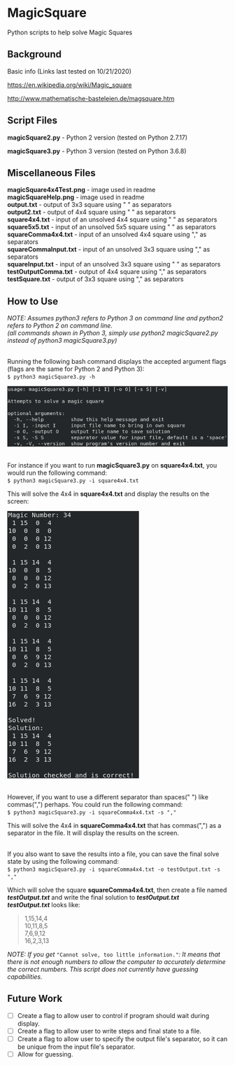 # MagicSquare
Python scripts to help solve Magic Squares

## Background
Basic info (Links last tested on 10/21/2020)

https://en.wikipedia.org/wiki/Magic_square

http://www.mathematische-basteleien.de/magsquare.htm

## Script Files
**magicSquare2.py** - Python 2 version (tested on Python 2.7.17)

**magicSquare3.py** - Python 3 version (tested on Python 3.6.8)

## Miscellaneous Files
**magicSquare4x4Test.png** - image used in readme
<br />**magicSquareHelp.png** - image used in readme
<br />**output.txt** - output of 3x3 square using " " as separators
<br />**output2.txt** - output of 4x4 square using " " as separators
<br />**square4x4.txt** - input of an unsolved 4x4 square using " " as separators
<br />**square5x5.txt** - input of an unsolved 5x5 square using " " as separators
<br />**squareComma4x4.txt** - input of an unsolved 4x4 square using "," as separators
<br />**squareCommaInput.txt** - input of an unsolved 3x3 square using "," as separators
<br />**squareInput.txt** - input of an unsolved 3x3 square using " " as separators
<br />**testOutputComma.txt** - output of 4x4 square using "," as separators
<br />**testSquare.txt** - output of 3x3 square using "," as separators

## How to Use
*NOTE: Assumes python3 refers to Python 3 on command line and python2 refers to Python 2 on command line.*
*<br />(all commands shown in Python 3, simply use python2 magicSquare2.py instead of python3 magicSquare3.py)*

<br />Running the following bash command displays the accepted argument flags (flags are the same for Python 2 and Python 3):
<br />`$ python3 magicSquare3.py -h`

![Image of Help Return](./magicSquareHelp.png)

<br />For instance if you want to run **magicSquare3.py** on **square4x4.txt**, you would run the following command:
<br />`$ python3 magicSquare3.py -i square4x4.txt`

This will solve the 4x4 in **square4x4.txt** and display the results on the screen:

![Image of Results](./magicSquare4x4Test.png)

<br />However, if you want to use a different separator than spaces(" ") like commas(",") perhaps. You could run the following command:
<br />`$ python3 magicSquare3.py -i squareComma4x4.txt -s ","`

This will solve the 4x4 in **squareComma4x4.txt** that has commas(",") as a separator in the file. It will display the results on the screen.

<br />If you also want to save the results into a file, you can save the final solve state by using the following command:
<br />`$ python3 magicSquare3.py -i squareComma4x4.txt -o testOutput.txt -s ","`

Which will solve the square **squareComma4x4.txt**, then create a file named ***testOutput.txt*** and write the final solution to ***testOutput.txt***
<br />***testOutput.txt*** looks like:
>1,15,14,4
><br />10,11,8,5
><br />7,6,9,12
><br />16,2,3,13


*NOTE: If you get* `"Cannot solve, too little information."`*: It means that there is not enough numbers to allow the computer to accurately determine the correct numbers. This script does not currently have guessing capabilities.*


## Future Work
- [ ] Create a flag to allow user to control if program should wait during display.
- [ ] Create a flag to allow user to write steps and final state to a file.
- [ ] Create a flag to allow user to specify the output file's separator, so it can be unique from the input file's separator.
- [ ] Allow for guessing.
